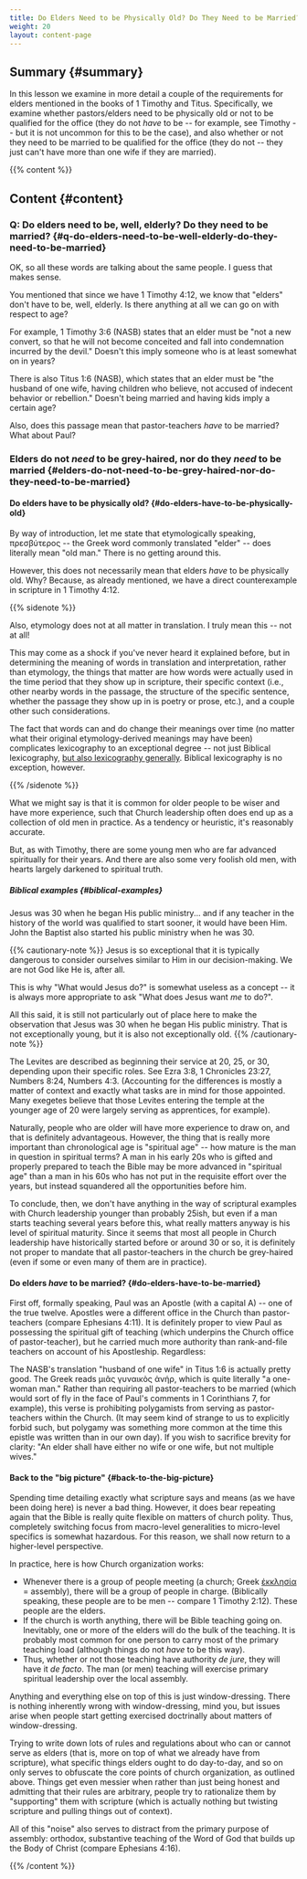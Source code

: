 ```yaml
---
title: Do Elders Need to be Physically Old? Do They Need to be Married?
weight: 20
layout: content-page
---
```


<!-- ## Video {#video}

{{% video
videoId=""

videoPlaylist=""

slides="https://www.bibledocs.org/slides/"
%}} -->

## Summary {#summary}

In this lesson we examine in more detail a couple of the requirements for elders mentioned in the books of 1 Timothy and Titus. Specifically, we examine whether pastors/elders need to be physically old or not to be qualified for the office (they do not *have* to be -- for example, see Timothy -- but it is not uncommon for this to be the case), and also whether or not they need to be married to be qualified for the office (they do not -- they just can't have more than one wife if they are married).

<!-- ## Timestamps {#timestamps} -->

{{% content %}}

## Content {#content}

<!-- --- -->

### Q: Do elders need to be, well, elderly? Do they need to be married? {#q-do-elders-need-to-be-well-elderly-do-they-need-to-be-married}

OK, so all these words are talking about the same people. I guess that makes sense.

You mentioned that since we have 1 Timothy 4:12, we know that "elders" don't have to be, well, elderly. Is there anything at all we can go on with respect to age?

For example, 1 Timothy 3:6 (NASB) states that an elder must be "not a new convert, so that he will not become conceited and fall into condemnation incurred by the devil." Doesn't this imply someone who is at least somewhat on in years?

There is also Titus 1:6 (NASB), which states that an elder must be "the husband of one wife, having children who believe, not accused of indecent behavior or rebellion." Doesn't being married and having kids imply a certain age?

Also, does this passage mean that pastor-teachers *have* to be married? What about Paul?

### Elders do not *need* to be grey-haired, nor do they *need* to be married {#elders-do-not-need-to-be-grey-haired-nor-do-they-need-to-be-married}

#### Do elders have to be physically old? {#do-elders-have-to-be-physically-old}

By way of introduction, let me state that etymologically speaking, πρεσβύτερος -- the Greek word commonly translated "elder" -- does literally mean "old man." There is no getting around this.

However, this does not necessarily mean that elders *have* to be physically old. Why? Because, as already mentioned, we have a direct counterexample in scripture in 1 Timothy 4:12.

{{% sidenote %}}

Also, etymology does not at all matter in translation. I truly mean this -- not at all!

This may come as a shock if you've never heard it explained before, but in determining the meaning of words in translation and interpretation, rather than etymology, the things that matter are how words were actually used in the time period that they show up in scripture, their specific context (i.e., other nearby words in the passage, the structure of the specific sentence, whether the passage they show up in is poetry or prose, etc.), and a couple other such considerations.

The fact that words can and do change their meanings over time (no matter what their original etymology-derived meanings may have been) complicates lexicography to an exceptional degree -- not just Biblical lexicography, [but also lexicography generally](https://www.thoughtco.com/etymological-fallacy-words-1690613). Biblical lexicography is no exception, however.

{{% /sidenote %}}

What we might say is that it is common for older people to be wiser and have more experience, such that Church leadership often does end up as a collection of old men in practice. As a tendency or heuristic, it's reasonably accurate.

But, as with Timothy, there are some young men who are far advanced spiritually for their years. And there are also some very foolish old men, with hearts largely darkened to spiritual truth.

##### Biblical examples {#biblical-examples}

Jesus was 30 when he began His public ministry... and if any teacher in the history of the world was qualified to start sooner, it would have been Him. John the Baptist also started his public ministry when he was 30.

{{% cautionary-note %}}
Jesus is so exceptional that it is typically dangerous to consider ourselves similar to Him in our decision-making. We are not God like He is, after all.

This is why "What would Jesus do?" is somewhat useless as a concept -- it is always more appropriate to ask "What does Jesus want *me* to do?".

All this said, it is still not particularly out of place here to make the observation that Jesus was 30 when he began His public ministry. That is not exceptionally young, but it is also not exceptionally old.
{{% /cautionary-note %}}

The Levites are described as beginning their service at 20, 25, or 30, depending upon their specific roles. See Ezra 3:8, 1 Chronicles 23:27, Numbers 8:24, Numbers 4:3. (Accounting for the differences is mostly a matter of context and exactly what tasks are in mind for those appointed. Many exegetes believe that those Levites entering the temple at the younger age of 20 were largely serving as apprentices, for example).

Naturally, people who are older will have more experience to draw on, and that is definitely advantageous. However, the thing that is really more important than chronological age is "spiritual age" -- how mature is the man in question in spiritual terms? A man in his early 20s who is gifted and properly prepared to teach the Bible may be more advanced in "spiritual age" than a man in his 60s who has not put in the requisite effort over the years, but instead squandered all the opportunities before him.

To conclude, then, we don't have anything in the way of scriptural examples with Church leadership younger than probably 25ish, but even if a man starts teaching several years before this, what really matters anyway is his level of spiritual maturity. Since it seems that most all people in Church leadership have historically started before or around 30 or so, it is definitely not proper to mandate that all pastor-teachers in the church be grey-haired (even if some or even many of them are in practice).

#### Do elders *have* to be married? {#do-elders-have-to-be-married}

First off, formally speaking, Paul was an Apostle (with a capital A) -- one of the true twelve. Apostles were a different office in the Church than pastor-teachers (compare Ephesians 4:11). It is definitely proper to view Paul as possessing the spiritual gift of teaching (which underpins the Church office of pastor-teacher), but he carried much more authority than rank-and-file teachers on account of his Apostleship. Regardless:

The NASB's translation "husband of one wife" in Titus 1:6 is actually pretty good. The Greek reads μιᾶς γυναικὸς ἀνήρ, which is quite literally "a one-woman man." Rather than requiring all pastor-teachers to be married (which would sort of fly in the face of Paul's comments in 1 Corinthians 7, for example), this verse is prohibiting polygamists from serving as pastor-teachers within the Church. (It may seem kind of strange to us to explicitly forbid such, but polygamy was something more common at the time this epistle was written than in our own day). If you wish to sacrifice brevity for clarity: "An elder shall have either no wife or one wife, but not multiple wives."

#### Back to the "big picture" {#back-to-the-big-picture}

Spending time detailing exactly what scripture says and means (as we have been doing here) is never a bad thing. However, it does bear repeating again that the Bible is really quite flexible on matters of church polity. Thus, completely switching focus from macro-level generalities to micro-level specifics is somewhat hazardous. For this reason, we shall now return to a higher-level perspective.

In practice, here is how Church organization works:

- Whenever there is a group of people meeting (a church; Greek [ἐκκλησία](https://biblehub.com/greek/1577.htm) = assembly), there will be a group of people in charge. (Biblically speaking, these people are to be men -- compare 1 Timothy 2:12). These people are the elders.
- If the church is worth anything, there will be Bible teaching going on. Inevitably, one or more of the elders will do the bulk of the teaching. It is probably most common for one person to carry most of the primary teaching load (although things do not *have* to be this way).
- Thus, whether or not those teaching have authority *de jure*, they will have it *de facto*. The man (or men) teaching will exercise primary spiritual leadership over the local assembly.

Anything and everything else on top of this is just window-dressing. There is nothing inherently wrong with window-dressing, mind you, but issues arise when people start getting exercised doctrinally about matters of window-dressing.

Trying to write down lots of rules and regulations about who can or cannot serve as elders (that is, more on top of what we already have from scripture), what specific things elders ought to do day-to-day, and so on only serves to obfuscate the core points of church organization, as outlined above. Things get even messier when rather than just being honest and admitting that their rules are arbitrary, people try to rationalize them by "supporting" them with scripture (which is actually nothing but twisting scripture and pulling things out of context).

All of this "noise" also serves to distract from the primary purpose of assembly: orthodox, substantive teaching of the Word of God that builds up the Body of Christ (compare Ephesians 4:16).

{{% /content %}}

<!-- {{% transcript %}}

### Video/audio transcript {#video-audio-transcript}



{{% /transcript %}} -->
